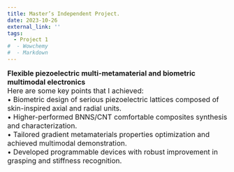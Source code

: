 ```yaml
---
title: Master’s Independent Project.
date: 2023-10-26
external_link: ''
tags:
  - Project 1
#  - Wowchemy
#  - Markdown
---
```

<div style="font-size:16px;">
<b>Flexible piezoelectric multi-metamaterial and biometric multimodal electronics</b><br>
Here are some key points that I achieved:<br>
•  Biometric design of serious piezoelectric lattices composed of skin-inspired axial and radial units.<br>
•  Higher-performed BNNS/CNT comfortable composites synthesis and characterization.<br>
•  Tailored gradient metamaterials properties optimization and achieved multimodal demonstration.<br>
•  Developed programmable devices with robust improvement in grasping and stiffness recognition. <br>
<style>#section-markdown .max-w-prose{max-width:85%}</style>
</div>

<!--more-->
